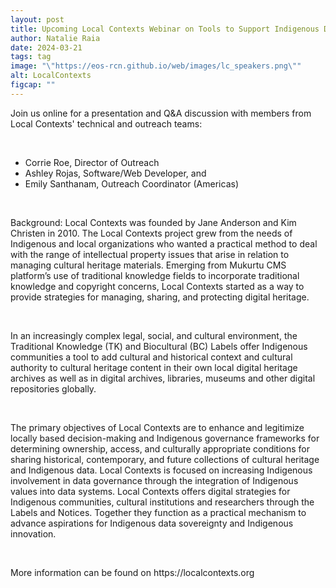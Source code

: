 ```yaml
---
layout: post
title: Upcoming Local Contexts Webinar on Tools to Support Indigenous Data Sovereignty and Cultural Authority
author: Natalie Raia
date: 2024-03-21
tags: tag
image: "\"https://eos-rcn.github.io/web/images/lc_speakers.png\""
alt: LocalContexts
figcap: ""
---
```




<div class="text-box-main">
<p>
  Join us online for a presentation and Q&A discussion with members from Local Contexts' technical and outreach teams: 
</p>
  <br>
  <p><ul>
    <li>
Corrie Roe, Director of Outreach</li>
    <li>
Ashley Rojas, Software/Web Developer, and </li>
    <li>
Emily Santhanam, Outreach Coordinator (Americas) </li>
    </ul>
  <br>
</p>
<p>Background: Local Contexts was founded by Jane Anderson and Kim Christen in 2010. The Local Contexts project grew from 
  the needs of Indigenous and local organizations who wanted a practical method to deal with the range of intellectual property
  issues that arise in relation to managing cultural heritage materials. Emerging from Mukurtu CMS platform’s use of traditional 
  knowledge fields to incorporate traditional knowledge and copyright concerns, Local Contexts started as a way to provide strategies
  for managing, sharing, and protecting digital heritage. 
</p>
  <br>
<p>
  In an increasingly complex legal, social, and cultural environment, 
  the Traditional Knowledge (TK) and Biocultural (BC) Labels offer
  Indigenous communities a tool to add cultural and historical context 
  and cultural authority to cultural heritage content in their own local 
  digital heritage archives as well as in digital archives, libraries, 
  museums and other digital repositories globally. </p>
  <br>
<p>The primary objectives of Local Contexts are to enhance and legitimize 
locally based decision-making and Indigenous governance frameworks for 
determining ownership, access, and culturally appropriate conditions for 
sharing historical, contemporary, and future collections of cultural 
heritage and Indigenous data. Local Contexts is focused on increasing 
Indigenous involvement in data governance through the integration of 
Indigenous values into data systems. Local Contexts offers digital 
strategies for Indigenous communities, cultural institutions and 
researchers through the Labels and Notices. Together they function as a 
practical mechanism to advance aspirations for Indigenous data sovereignty 
and Indigenous innovation. 
</p>
<br>
<p>
More information can be found on https://localcontexts.org
  </p>
</p>
